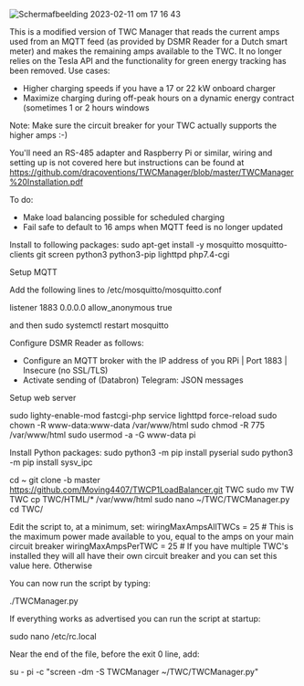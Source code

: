 ![Scherm­afbeelding 2023-02-11 om 17 16 43](https://user-images.githubusercontent.com/123865090/218268856-645c052f-e9c9-4f45-8e22-15b283a116dc.png)

This is a modified version of TWC Manager that reads the current amps used from an MQTT feed (as provided by DSMR Reader for a Dutch smart meter) and makes the remaining amps available to the TWC. It no longer relies on the Tesla API and the functionality for green energy tracking has been removed. Use cases:

- Higher charging speeds if you have a 17 or 22 kW onboard charger
- Maximize charging during off-peak hours on a dynamic energy contract (sometimes 1 or 2 hours windows 

Note: Make sure the circuit breaker for your TWC actually supports the higher amps :-)

You'll need an RS-485 adapter and Raspberry Pi or similar, wiring and setting up is not covered here but instructions can be found at https://github.com/dracoventions/TWCManager/blob/master/TWCManager%20Installation.pdf

To do:
- Make load balancing possible for scheduled charging
- Fail safe to default to 16 amps when MQTT feed is no longer updated

Install to following packages:
sudo apt-get install -y mosquitto mosquitto-clients git screen python3 python3-pip lighttpd php7.4-cgi 

Setup MQTT

Add the following lines to /etc/mosquitto/mosquitto.conf

listener 1883 0.0.0.0
allow_anonymous true

and then 
sudo systemctl restart mosquitto

Configure DSMR Reader as follows:
- Configure an MQTT broker with the IP address of you RPi | Port 1883 | Insecure (no SSL/TLS)
- Activate sending of (Databron) Telegram: JSON messages

Setup web server

sudo lighty-enable-mod fastcgi-php
service lighttpd force-reload
sudo chown -R www-data:www-data /var/www/html
sudo chmod -R 775 /var/www/html
sudo usermod -a -G www-data pi

Install Python packages:
sudo python3 -m pip install pyserial
sudo python3 -m pip install sysv_ipc

cd ~
git clone -b master https://github.com/Moving4407/TWCP1LoadBalancer.git TWC
sudo mv TW TWC
cp TWC/HTML/* /var/www/html
sudo nano ~/TWC/TWCManager.py
cd TWC/

Edit the script to, at a minimum, set:
wiringMaxAmpsAllTWCs = 25 # This is the maximum power made available to you, equal to the amps on your main circuit breaker 
wiringMaxAmpsPerTWC = 25 # If you have multiple TWC's installed they will all have their own circuit breaker and you can set this value here. Otherwise 

You can now run the script by typing:

./TWCManager.py 

If everything works as advertised you can run the script at startup:

sudo nano /etc/rc.local

Near the end of the file, before the exit 0 line, add:

su - pi -c "screen -dm -S TWCManager ~/TWC/TWCManager.py"
